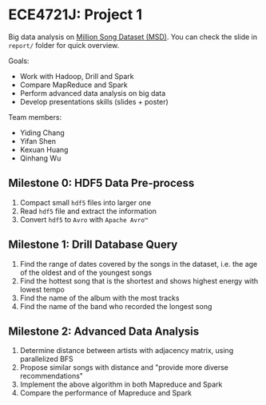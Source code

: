 # ECE4721J: Project 1

Big data analysis on [Million Song Dataset (MSD)](http://millionsongdataset.com). You can check the slide in `report/` folder for quick overview.

Goals:
- Work with Hadoop, Drill and Spark
- Compare MapReduce and Spark
- Perform advanced data analysis on big data
- Develop presentations skills (slides + poster)

Team members:
- Yiding Chang
- Yifan Shen
- Kexuan Huang
- Qinhang Wu

## Milestone 0: HDF5 Data Pre-process

1. Compact small `hdf5` files into larger one
2. Read `hdf5` file and extract the information
3. Convert `hdf5` to `Avro` with `Apache Avro™`

## Milestone 1: Drill Database Query

1. Find the range of dates covered by the songs in the dataset, i.e. the age of the oldest and of the youngest songs
2. Find the hottest song that is the shortest and shows highest energy with lowest tempo
3. Find the name of the album with the most tracks
4. Find the name of the band who recorded the longest song

## Milestone 2: Advanced Data Analysis

1. Determine distance between artists with adjacency matrix, using parallelized BFS
2. Propose similar songs with distance and "provide more diverse recommendations"
3. Implement the above algorithm in both Mapreduce and Spark
4. Compare the performance of Mapreduce and Spark
